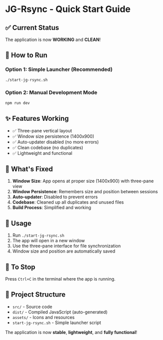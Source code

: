 # JG-Rsync - Quick Start Guide

## ✅ Current Status
The application is now **WORKING** and **CLEAN**!

## 🚀 How to Run

### Option 1: Simple Launcher (Recommended)
```bash
./start-jg-rsync.sh
```

### Option 2: Manual Development Mode
```bash
npm run dev
```

## ✨ Features Working
- ✅ Three-pane vertical layout
- ✅ Window size persistence (1400x900)
- ✅ Auto-updater disabled (no more errors)
- ✅ Clean codebase (no duplicates)
- ✅ Lightweight and functional

## 🎯 What's Fixed
1. **Window Size**: App opens at proper size (1400x900) with three-pane view
2. **Window Persistence**: Remembers size and position between sessions
3. **Auto-updater**: Disabled to prevent errors
4. **Codebase**: Cleaned up all duplicates and unused files
5. **Build Process**: Simplified and working

## 📱 Usage
1. Run `./start-jg-rsync.sh`
2. The app will open in a new window
3. Use the three-pane interface for file synchronization
4. Window size and position are automatically saved

## 🛑 To Stop
Press `Ctrl+C` in the terminal where the app is running.

## 📁 Project Structure
- `src/` - Source code
- `dist/` - Compiled JavaScript (auto-generated)
- `assets/` - Icons and resources
- `start-jg-rsync.sh` - Simple launcher script

The application is now **stable**, **lightweight**, and **fully functional**!
